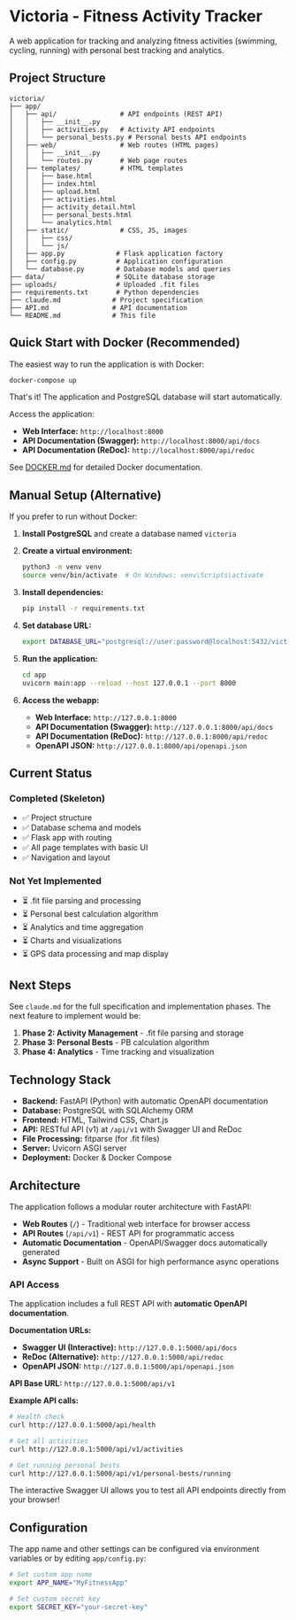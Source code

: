 # Victoria - Fitness Activity Tracker

A web application for tracking and analyzing fitness activities (swimming, cycling, running) with personal best tracking and analytics.

## Project Structure

```
victoria/
├── app/
│   ├── api/                # API endpoints (REST API)
│   │   ├── __init__.py
│   │   ├── activities.py   # Activity API endpoints
│   │   └── personal_bests.py # Personal bests API endpoints
│   ├── web/                # Web routes (HTML pages)
│   │   ├── __init__.py
│   │   └── routes.py       # Web page routes
│   ├── templates/          # HTML templates
│   │   ├── base.html
│   │   ├── index.html
│   │   ├── upload.html
│   │   ├── activities.html
│   │   ├── activity_detail.html
│   │   ├── personal_bests.html
│   │   └── analytics.html
│   ├── static/             # CSS, JS, images
│   │   ├── css/
│   │   └── js/
│   ├── app.py             # Flask application factory
│   ├── config.py          # Application configuration
│   └── database.py        # Database models and queries
├── data/                  # SQLite database storage
├── uploads/               # Uploaded .fit files
├── requirements.txt       # Python dependencies
├── claude.md             # Project specification
├── API.md                # API documentation
└── README.md             # This file
```

## Quick Start with Docker (Recommended)

The easiest way to run the application is with Docker:

```bash
docker-compose up
```

That's it! The application and PostgreSQL database will start automatically.

Access the application:
- **Web Interface:** `http://localhost:8000`
- **API Documentation (Swagger):** `http://localhost:8000/api/docs`
- **API Documentation (ReDoc):** `http://localhost:8000/api/redoc`

See [DOCKER.md](DOCKER.md) for detailed Docker documentation.

## Manual Setup (Alternative)

If you prefer to run without Docker:

1. **Install PostgreSQL** and create a database named `victoria`

2. **Create a virtual environment:**
   ```bash
   python3 -m venv venv
   source venv/bin/activate  # On Windows: venv\Scripts\activate
   ```

3. **Install dependencies:**
   ```bash
   pip install -r requirements.txt
   ```

4. **Set database URL:**
   ```bash
   export DATABASE_URL="postgresql://user:password@localhost:5432/victoria"
   ```

5. **Run the application:**
   ```bash
   cd app
   uvicorn main:app --reload --host 127.0.0.1 --port 8000
   ```

6. **Access the webapp:**
   - **Web Interface:** `http://127.0.0.1:8000`
   - **API Documentation (Swagger):** `http://127.0.0.1:8000/api/docs`
   - **API Documentation (ReDoc):** `http://127.0.0.1:8000/api/redoc`
   - **OpenAPI JSON:** `http://127.0.0.1:8000/api/openapi.json`

## Current Status

### Completed (Skeleton)
- ✅ Project structure
- ✅ Database schema and models
- ✅ Flask app with routing
- ✅ All page templates with basic UI
- ✅ Navigation and layout

### Not Yet Implemented
- ⏳ .fit file parsing and processing
- ⏳ Personal best calculation algorithm
- ⏳ Analytics and time aggregation
- ⏳ Charts and visualizations
- ⏳ GPS data processing and map display

## Next Steps

See `claude.md` for the full specification and implementation phases. The next feature to implement would be:

1. **Phase 2: Activity Management** - .fit file parsing and storage
2. **Phase 3: Personal Bests** - PB calculation algorithm
3. **Phase 4: Analytics** - Time tracking and visualization

## Technology Stack

- **Backend:** FastAPI (Python) with automatic OpenAPI documentation
- **Database:** PostgreSQL with SQLAlchemy ORM
- **Frontend:** HTML, Tailwind CSS, Chart.js
- **API:** RESTful API (v1) at `/api/v1` with Swagger UI and ReDoc
- **File Processing:** fitparse (for .fit files)
- **Server:** Uvicorn ASGI server
- **Deployment:** Docker & Docker Compose

## Architecture

The application follows a modular router architecture with FastAPI:

- **Web Routes** (`/`) - Traditional web interface for browser access
- **API Routes** (`/api/v1`) - REST API for programmatic access
- **Automatic Documentation** - OpenAPI/Swagger docs automatically generated
- **Async Support** - Built on ASGI for high performance async operations

### API Access

The application includes a full REST API with **automatic OpenAPI documentation**.

**Documentation URLs:**
- **Swagger UI (Interactive):** `http://127.0.0.1:5000/api/docs`
- **ReDoc (Alternative):** `http://127.0.0.1:5000/api/redoc`
- **OpenAPI JSON:** `http://127.0.0.1:5000/api/openapi.json`

**API Base URL:** `http://127.0.0.1:5000/api/v1`

**Example API calls:**
```bash
# Health check
curl http://127.0.0.1:5000/api/health

# Get all activities
curl http://127.0.0.1:5000/api/v1/activities

# Get running personal bests
curl http://127.0.0.1:5000/api/v1/personal-bests/running
```

The interactive Swagger UI allows you to test all API endpoints directly from your browser!

## Configuration

The app name and other settings can be configured via environment variables or by editing `app/config.py`:

```bash
# Set custom app name
export APP_NAME="MyFitnessApp"

# Set custom secret key
export SECRET_KEY="your-secret-key"
```
